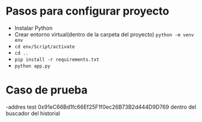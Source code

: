 # Pasos para configurar proyecto

- Instalar Python
- Crear entorno virtual(dentro de la carpeta del proyecto) ```python -m venv env```
- ```cd env/Script/activate```
- ```cd ..```
- ```pip install -r requirements.txt```
- ```python app.py```

# Caso de prueba

-addres test 0x91eC66Bd1fc66Ef25F1f0ec26B73B2d444D9D769 dentro del buscador del historial


